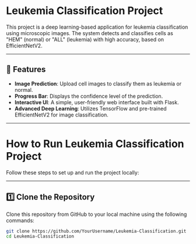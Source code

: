 # Leukemia Classification Project

This project is a deep learning-based application for leukemia classification using microscopic images. The system detects and classifies cells as "HEM" (normal) or "ALL" (leukemia) with high accuracy, based on EfficientNetV2.

---

## 🌟 Features
- **Image Prediction**: Upload cell images to classify them as leukemia or normal.
- **Progress Bar**: Displays the confidence level of the prediction.
- **Interactive UI**: A simple, user-friendly web interface built with Flask.
- **Advanced Deep Learning**: Utilizes TensorFlow and pre-trained EfficientNetV2 for image classification.

---

# How to Run Leukemia Classification Project

Follow these steps to set up and run the project locally:

---

## 1️⃣ Clone the Repository
Clone this repository from GitHub to your local machine using the following commands:
```bash
git clone https://github.com/YourUsername/Leukemia-Classification.git
cd Leukemia-Classification

